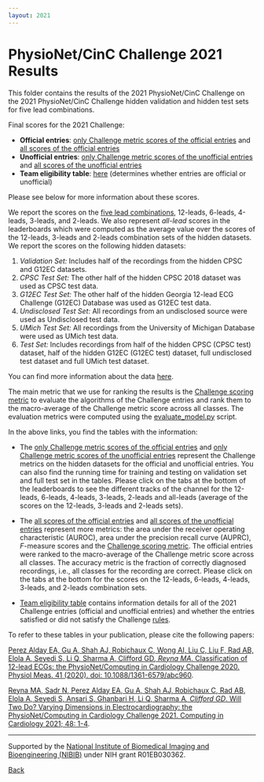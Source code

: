 ```yaml
---
layout: 2021
---
```


# PhysioNet/CinC Challenge 2021 Results

This folder contains the results of the 2021 PhysioNet/CinC Challenge on the 2021 PhysioNet/CinC Challenge hidden validation and hidden test sets for five lead combinations. 

Final scores for the 2021 Challenge:

- __Official entries__: [only Challenge metric scores of the official entries](https://docs.google.com/spreadsheets/d/1cTLRmSLS1_TOwx-XnY-QVoUyO2rFyPUGTHRzNm3u8EM/edit?usp=sharing) and [all scores of the official entries](https://docs.google.com/spreadsheets/d/1Zf7A_w_Pn3A--jSOHinrSQ-FnJ8CrptzeHm6U9Gph4M/edit?usp=sharing)
- __Unofficial entries__: [only Challenge metric scores of the unofficial entries](https://docs.google.com/spreadsheets/d/1iMKPXDvqfyQlwhsd4N6CjKZccikhsIkSDygLEsICqsw/edit?usp=sharing) and [all scores of the unofficial entries](https://docs.google.com/spreadsheets/d/1iPDrWi1SsWUO-VNMwQK8W63iA_mJgzDN-Z-mmhaGcN4/edit?usp=sharing)
- __Team eligibility table__: [here](https://docs.google.com/spreadsheets/d/1sSKA9jMp8oT2VqyX4CTirIT3m5lSohIuk5GWf-Cq8FU/edit?usp=sharing) (determines whether entries are official or unofficial)

Please see below for more information about these scores.

We report the scores on the [five lead combinations](https://physionetchallenges.org/2021/#data), 12-leads, 6-leads, 4-leads, 3-leads, and 2-leads. We also represent _all-lead_ scores in the leaderboards which were computed as the average value over the scores of the 12-leads, 3-leads and 2-leads combination sets of the hidden datasets. We report the scores on the following hidden datasets: 

1. _Validation Set:_ Includes half of the recordings from the hidden CPSC and G12EC datasets.
2. _CPSC Test Set:_ The other half of the hidden CPSC 2018 dataset was used as CPSC test data.
3. _G12EC Test Set:_ The other half of the hidden Georgia 12-lead ECG Challenge (G12EC) Database was used as G12EC test data.
4. _Undisclosed Test Set:_ All recordings from an undisclosed source were used as Undisclosed test data.
5. _UMich Test Set:_ All recordings from the University of Michigan Database were used as UMich test data.
6. _Test Set:_ Includes recordings from half of the hidden CPSC (CPSC test) dataset, half of the hidden G12EC (G12EC test) dataset, full undisclosed test dataset and full UMich test dataset.

You can find more information about the data [here](https://physionetchallenges.org/2021/#data).

The main metric that we use for ranking the results is the [Challenge scoring metric](https://physionetchallenges.org/2021/#scoring) to evaluate the algorithms of the Challenge entries and rank them to the macro-average of the Challenge metric score across all classes. The evaluation metrics were computed using the [evaluate_model.py](https://github.com/physionetchallenges/evaluation-2021) script.

In the above links, you find the tables with the information:

- The [only Challenge metric scores of the official entries](https://docs.google.com/spreadsheets/d/1cTLRmSLS1_TOwx-XnY-QVoUyO2rFyPUGTHRzNm3u8EM/edit?usp=sharing) and [only Challenge metric scores of the unofficial entries](https://docs.google.com/spreadsheets/d/1iMKPXDvqfyQlwhsd4N6CjKZccikhsIkSDygLEsICqsw/edit?usp=sharing) represent the Challenge metrics on the hidden datasets for the official and unofficial entries. You can also find the running time for training and testing on validation set and full test set in the tables. Please click on the tabs at the bottom of the leaderboards to see the different tracks of the channel for the 12-leads, 6-leads, 4-leads, 3-leads, 2-leads and all-leads (average of the scores on the 12-leads, 3-leads and 2-leads sets).

- The [all scores of the official entries](https://docs.google.com/spreadsheets/d/1Zf7A_w_Pn3A--jSOHinrSQ-FnJ8CrptzeHm6U9Gph4M/edit?usp=sharing) and [all scores of the unofficial entries](https://docs.google.com/spreadsheets/d/1iPDrWi1SsWUO-VNMwQK8W63iA_mJgzDN-Z-mmhaGcN4/edit?usp=sharing) represent more metrics: the area under the receiver operating characteristic (AUROC), area under the precision recall curve (AUPRC), _F_-measure scores and the [Challenge scoring metric](https://physionetchallenges.org/2021/#scoring). The official entries were ranked to the macro-average of the Challenge metric score across all classes. The accuracy metric is the fraction of correctly diagnosed recordings, i.e., all classes for the recording are correct. Please click on the tabs at the bottom for the scores on the 12-leads, 6-leads, 4-leads, 3-leads, and 2-leads combination sets.

- [Team eligibility table](https://docs.google.com/spreadsheets/d/1sSKA9jMp8oT2VqyX4CTirIT3m5lSohIuk5GWf-Cq8FU/edit?usp=sharing) contains information details for all of the 2021 Challenge entries (official and unofficial entries) and whether the entries satisfied or did not satisfy the Challenge [rules](https://physionetchallenges.org/2021/#rules).

To refer to these tables in your publication, please cite the following papers:

[Perez Alday EA, Gu A, Shah AJ, Robichaux C, Wong AI, Liu C, Liu F, Rad AB, Elola A, Seyedi S, Li Q, Sharma A, Clifford GD<sup>*</sup>, Reyna MA<sup>*</sup>. Classification of 12-lead ECGs: the PhysioNet/Computing in Cardiology Challenge 2020. Physiol Meas. 41 (2020). doi: 10.1088/1361-6579/abc960](https://iopscience.iop.org/article/10.1088/1361-6579/abc960).

[Reyna MA, Sadr N, Perez Alday EA, Gu A, Shah AJ, Robichaux C, Rad AB, Elola A, Seyedi S, Ansari S, Ghanbari H, Li Q, Sharma A<sup>*</sup>, Clifford GD<sup>*</sup>. Will Two Do? Varying Dimensions in Electrocardiography: the PhysioNet/Computing in Cardiology Challenge 2021. Computing in Cardiology 2021; 48: 1-4](https://physionetchallenges.org/2021/papers/cinc_draft.pdf).

---

Supported by the [National Institute of Biomedical Imaging and Bioengineering (NIBIB)](https://www.nibib.nih.gov/) under NIH grant R01EB030362.

[Back](../)
